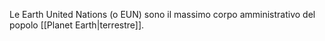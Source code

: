 Le Earth United Nations (o EUN) sono il massimo corpo amministrativo del popolo [[Planet Earth|terrestre]].